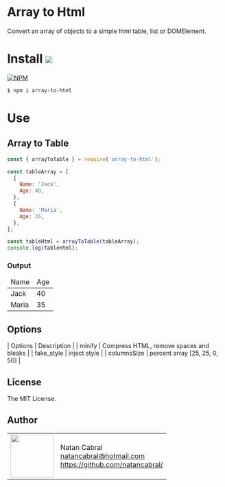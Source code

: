 # Array to Html
Convert an array of objects to a simple html table, list or DOMElement.

# Install [<img src="https://github.com/natancabral/pdfkit-table/blob/main/example/npm-tile.png">](https://www.npmjs.com/package/array-to-html)

[![NPM](https://nodei.co/npm/array-to-html.png)](https://www.npmjs.com/package/array-to-html)

```bash
$ npm i array-to-html
```
# Use 
## Array to Table
```js
const { arrayToTable } = require('array-to-html');

const tableArray = [
  {
    Name: 'Jack',
    Age: 40,
  },
  {
    Name: 'Maria',
    Age: 35,
  },  
];

const tableHtml = arrayToTable(tableArray);
console.log(tableHtml);

```

### Output 

<table> <thead> <tr> <td>Name</td> <td>Age</td></tr> </thead> <tbody><tr> <td>Jack</td> <td>40</td></tr><tr> <td>Maria</td> <td>35</td></tr></tbody></table>

## Options

| Options | Description |
| minify | Compress HTML, remove spaces and bleaks |
| fake_style | inject style |
| columnsSize  | percent array [25, 25, 0, 50] |

## License

The MIT License.

## Author

<table>
  <tr>
    <td>
      <img src="https://github.com/natancabral.png?s=100" width="100"/>
    </td>
    <td>
      Natan Cabral<br />
      <a href="mailto:natancabral@hotmail.com">natancabral@hotmail.com</a><br />
      <a href="https://github.com/natancabral/">https://github.com/natancabral/</a>
    </td>
  </tr>
</table>
